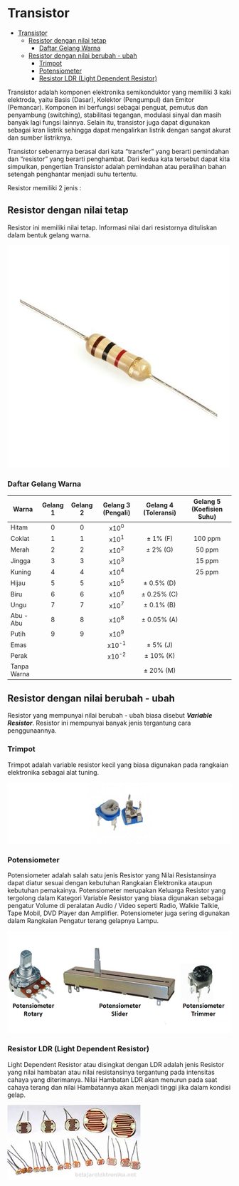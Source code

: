 # Transistor

- [Transistor](#transistor)
  - [Resistor dengan nilai tetap](#resistor-dengan-nilai-tetap)
    - [Daftar Gelang Warna](#daftar-gelang-warna)
  - [Resistor dengan nilai berubah - ubah](#resistor-dengan-nilai-berubah---ubah)
    - [Trimpot](#trimpot)
    - [Potensiometer](#potensiometer)
    - [Resistor LDR (Light Dependent Resistor)](#resistor-ldr-light-dependent-resistor)


Transistor adalah komponen elektronika semikonduktor yang memiliki 3 kaki elektroda, yaitu Basis (Dasar), Kolektor (Pengumpul) dan Emitor (Pemancar). Komponen ini berfungsi sebagai penguat, pemutus dan penyambung (switching), stabilitasi tegangan, modulasi sinyal dan masih banyak lagi fungsi lainnya. Selain itu, transistor juga dapat digunakan sebagai kran listrik sehingga dapat mengalirkan listrik dengan sangat akurat dan sumber listriknya.

Transistor sebenarnya berasal dari kata “transfer” yang berarti pemindahan dan “resistor” yang berarti penghambat. Dari kedua kata tersebut dapat kita simpulkan, pengertian Transistor adalah pemindahan atau peralihan bahan setengah penghantar menjadi suhu tertentu.

Resistor memiliki 2 jenis :

## Resistor dengan nilai tetap
Resistor ini memiliki nilai tetap. Informasi nilai dari resistornya dituliskan dalam bentuk gelang warna. 

![alt text](../assets/resistor.jpg)

### Daftar Gelang Warna
| Warna       | Gelang 1 | Gelang 2 | Gelang 3 (Pengali) | Gelang 4 (Toleransi) | Gelang 5 (Koefisien Suhu) |
| ----------- | :------: | :------: | :----------------: | :------------------: | :-----------------------: |
| Hitam       |    0     |    0     |  x10<sup>0</sup>   |                      |                           |
| Coklat      |    1     |    1     |  x10<sup>1</sup>   |   &plusmn; 1% (F)    |          100 ppm          |
| Merah       |    2     |    2     |  x10<sup>2</sup>   |   &plusmn; 2% (G)    |          50 ppm           |
| Jingga      |    3     |    3     |  x10<sup>3</sup>   |                      |          15 ppm           |
| Kuning      |    4     |    4     |  x10<sup>4</sup>   |                      |          25 ppm           |
| Hijau       |    5     |    5     |  x10<sup>5</sup>   |  &plusmn; 0.5% (D)   |                           |
| Biru        |    6     |    6     |  x10<sup>6</sup>   |  &plusmn; 0.25% (C)  |                           |
| Ungu        |    7     |    7     |  x10<sup>7</sup>   |  &plusmn; 0.1% (B)   |                           |
| Abu - Abu   |    8     |    8     |  x10<sup>8</sup>   |  &plusmn; 0.05% (A)  |                           |
| Putih       |    9     |    9     |  x10<sup>9</sup>   |                      |                           |
| Emas        |          |          |  x10<sup>-1</sup>  |   &plusmn; 5% (J)    |                           |
| Perak       |          |          |  x10<sup>-2</sup>  |   &plusmn; 10% (K)   |                           |
| Tanpa Warna |          |          |                    |   &plusmn; 20% (M)   |                           |
## Resistor dengan nilai berubah - ubah
Resistor yang mempunyai nilai berubah - ubah biasa disebut ***Variable Resistor***. Resistor ini mempunyai banyak jenis tergantung cara penggunaannya.

### Trimpot
Trimpot adalah variable resistor kecil yang biasa digunakan pada rangkaian elektronika sebagai alat tuning.

![alt text](../assets/trimpot.jpg)

### Potensiometer
Potensiometer adalah salah satu jenis Resistor yang Nilai Resistansinya dapat diatur sesuai dengan kebutuhan Rangkaian Elektronika ataupun kebutuhan pemakainya. Potensiometer merupakan Keluarga Resistor yang tergolong dalam Kategori Variable Resistor yang biasa digunakan sebagai pengatur Volume di peralatan Audio / Video seperti Radio, Walkie Talkie, Tape Mobil, DVD Player dan Amplifier. Potensiometer juga sering digunakan dalam Rangkaian Pengatur terang gelapnya Lampu.

![alt text](../assets/Potensiometer.png)

### Resistor LDR (Light Dependent Resistor)
Light Dependent Resistor atau disingkat dengan LDR adalah jenis Resistor yang nilai hambatan atau nilai resistansinya tergantung pada intensitas cahaya yang diterimanya. Nilai Hambatan LDR akan menurun pada saat cahaya terang dan nilai Hambatannya akan menjadi tinggi jika dalam kondisi gelap.

![alt text](../assets/LDR.jpg)